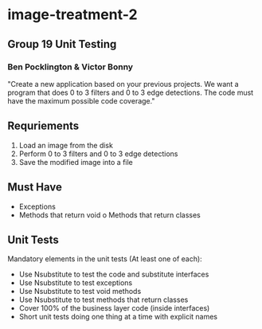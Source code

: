 # image-treatment-2

## Group 19 Unit Testing
### Ben Pocklington &amp; Victor Bonny

"Create a new application based on your previous projects.
We want a program that does 0 to 3 filters and 0 to 3 edge detections.
The code must have the maximum possible code coverage."

## Requriements
1. Load an image from the disk 
2. Perform 0 to 3 filters and 0 to 3 edge detections 
3. Save the modified image into a file

## Must Have
* Exceptions 
* Methods that return void o Methods that return classes

## Unit Tests
Mandatory elements in the unit tests (At least one of each):
* Use Nsubstitute to test the code and substitute interfaces
* Use Nsubstitute to test exceptions
* Use Nsubstitute to test void methods
* Use Nsubstitute to test methods that return classes
* Cover 100% of the business layer code (inside interfaces)
* Short unit tests doing one thing at a time with explicit names

